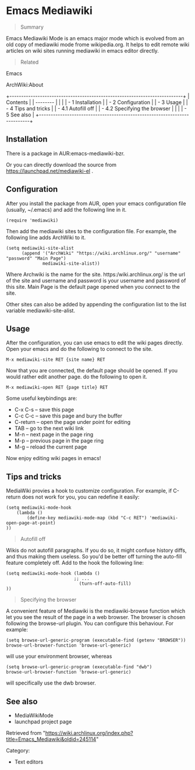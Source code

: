 Emacs Mediawiki
===============

> Summary

Emacs Mediawiki Mode is an emacs major mode which is evolved from an old
copy of mediawiki mode frome wikipedia.org. It helps to edit remote wiki
articles on wiki sites running mediawiki in emacs editor directly.

> Related

Emacs

ArchWiki:About

+--------------------------------------------------------------------------+
| Contents                                                                 |
| --------                                                                 |
|                                                                          |
| -   1 Installation                                                       |
| -   2 Configuration                                                      |
| -   3 Usage                                                              |
| -   4 Tips and tricks                                                    |
|     -   4.1 Autofill off                                                 |
|     -   4.2 Specifying the browser                                       |
|                                                                          |
| -   5 See also                                                           |
+--------------------------------------------------------------------------+

Installation
------------

There is a package in AUR:emacs-mediawiki-bzr.

Or you can directly download the source from
https://launchpad.net/mediawiki-el .

Configuration
-------------

After you install the package from AUR, open your emacs configuration
file (usually, ~/.emacs) and add the following line in it.

    (require 'mediawiki)

Then add the mediawiki sites to the configuration file. For example, the
following line adds ArchWiki to it.

    (setq mediawiki-site-alist
          (append '("ArchWiki" "https://wiki.archlinux.org/" "username" "password" "Main Page")
                  mediawiki-site-alist))

Where Archwiki is the name for the site. https:/wiki.archlinux.org/ is
the url of the site and username and password is your username and
password of this site. Main Page is the default page opened when you
connect to the site.

Other sites can also be added by appending the configuration list to the
list variable mediawiki-site-alist.

Usage
-----

After the configuration, you can use emacs to edit the wiki pages
directly. Open your emacs and do the following to connect to the site.

    M-x mediawiki-site RET {site name} RET

Now that you are connected, the default page should be opened. If you
would rather edit another page. do the following to open it.

    M-x mediawiki-open RET {page title} RET

Some useful keybindings are:

-   C-x C-s – save this page
-   C-c C-c – save this page and bury the buffer
-   C-return – open the page under point for editing
-   TAB – go to the next wiki link
-   M-n – next page in the page ring
-   M-p – previous page in the page ring
-   M-g – reload the current page

Now enjoy editing wiki pages in emacs!

Tips and tricks
---------------

MediaWiki provies a hook to customize configuration. For example, if
C-return does not work for you, you can redefine it easily:

    (setq mediawiki-mode-hook
        (lambda ()
            (define-key mediawiki-mode-map (kbd "C-c RET") 'mediawiki-open-page-at-point)
    ))

> Autofill off

Wikis do not autofill paragraphs. If you do so, it might confuse history
diffs, and thus making them useless. So you'd be better off turning the
auto-fill feature completely off. Add to the hook the following line:

    (setq mediawiki-mode-hook (lambda ()
                              ;; ...
                                (turn-off-auto-fill)
    ))

> Specifying the browser

A convenient feature of Mediawiki is the mediawiki-browse function which
let you see the result of the page in a web browser. The browser is
chosen following the browse-url plugin. You can configure this
behaviour. For example:

    (setq browse-url-generic-program (executable-find (getenv "BROWSER"))
    browse-url-browser-function 'browse-url-generic)

will use your environment browser, whereas

    (setq browse-url-generic-program (executable-find "dwb")
    browse-url-browser-function 'browse-url-generic)

will specifically use the dwb browser.

See also
--------

-   MediaWikiMode
-   launchpad project page

Retrieved from
"https://wiki.archlinux.org/index.php?title=Emacs_Mediawiki&oldid=245114"

Category:

-   Text editors
